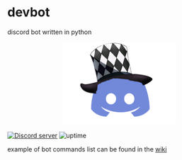 # devbot
discord bot written in python
<p align="center">
  <a href="https://discord.gg/xcs48YkaWV">
 <img alt="icon" src="./docs/media/icon.png">
  </a>
</p>
  <a href="https://discord.gg/xcs48YkaWV">
 <img alt="Discord server"  src="https://img.shields.io/discord/815358648225366037?logo=discord&style=flat-square"></a>
<img alt="uptime" src="https://img.shields.io/uptimerobot/status/m787373284-8eb69e70da817b237d88882d"</a>





example of bot
commands list can be found in the [wiki]()
